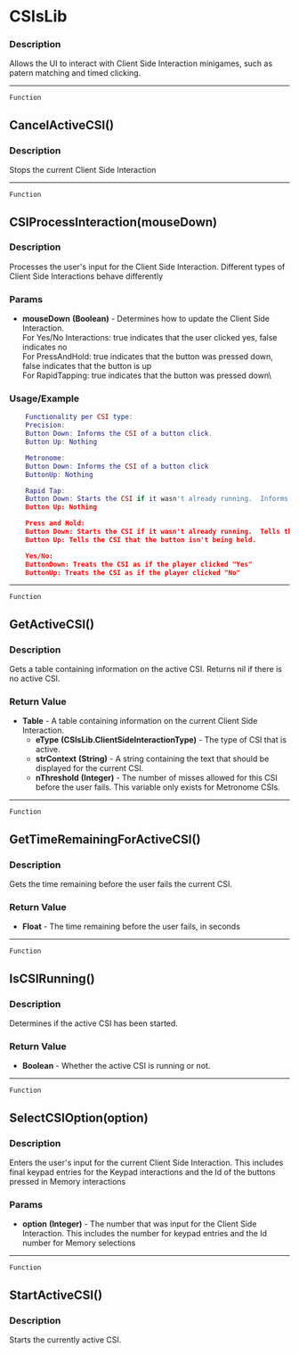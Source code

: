 CSIsLib
=======

### Description

Allows the UI to interact with Client Side Interaction minigames, such
as patern matching and timed clicking.

------------------------------------------------------------------------

`Function`

CancelActiveCSI()
-----------------

### Description

Stops the current Client Side Interaction

------------------------------------------------------------------------

`Function`

CSIProcessInteraction(mouseDown)
--------------------------------

### Description

Processes the user's input for the Client Side Interaction. Different
types of Client Side Interactions behave differently

### Params

-   **mouseDown** **(Boolean)** - Determines how to update the Client
    Side Interaction.\
    For Yes/No Interactions: true indicates that the user clicked yes,
    false indicates no\
    For PressAndHold: true indicates that the button was pressed down,
    false indicates that the button is up\
    For RapidTapping: true indicates that the button was pressed down\

### Usage/Example

```lua
    Functionality per CSI type:
    Precision:
    Button Down: Informs the CSI of a button click.
    Button Up: Nothing

    Metronome:
    Button Down: Informs the CSI of a button click
    ButtonUp: Nothing

    Rapid Tap:
    Button Down: Starts the CSI if it wasn't already running.  Informs the CSI of a button click.
    Button Up: Nothing

    Press and Hold:
    Button Down: Starts the CSI if it wasn't already running.  Tells the CSI that the button is being held.
    Button Up: Tells the CSI that the button isn't being held.

    Yes/No:
    ButtonDown: Treats the CSI as if the player clicked "Yes"
    ButtonUp: Treats the CSI as if the player clicked "No"
```

------------------------------------------------------------------------

`Function`

GetActiveCSI()
--------------

### Description

Gets a table containing information on the active CSI. Returns nil if
there is no active CSI.

### Return Value

-   **Table** - A table containing information on the current Client
    Side Interaction.
    -   **eType** **(CSIsLib.ClientSideInteractionType)** - The type of
        CSI that is active.
    -   **strContext** **(String)** - A string containing the text that
        should be displayed for the current CSI.
    -   **nThreshold** **(Integer)** - The number of misses allowed for
        this CSI before the user fails. This variable only exists for
        Metronome CSIs.

------------------------------------------------------------------------

`Function`

GetTimeRemainingForActiveCSI()
------------------------------

### Description

Gets the time remaining before the user fails the current CSI.

### Return Value

-   **Float** - The time remaining before the user fails, in seconds

------------------------------------------------------------------------

`Function`

IsCSIRunning()
--------------

### Description

Determines if the active CSI has been started.

### Return Value

-   **Boolean** - Whether the active CSI is running or not.

------------------------------------------------------------------------

`Function`

SelectCSIOption(option)
-----------------------

### Description

Enters the user's input for the current Client Side Interaction. This
includes final keypad entries for the Keypad interactions and the Id of
the buttons pressed in Memory interactions

### Params

-   **option** **(Integer)** - The number that was input for the Client
    Side Interaction. This includes the number for keypad entries and
    the Id number for Memory selections

------------------------------------------------------------------------

`Function`

StartActiveCSI()
----------------

### Description

Starts the currently active CSI.
